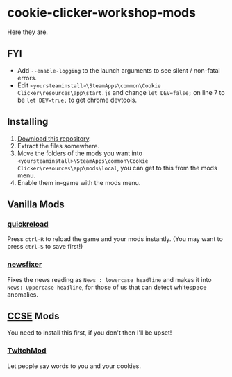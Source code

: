 # cookie-clicker-workshop-mods
Here they are.

## FYI
- Add `--enable-logging` to the launch arguments to see silent / non-fatal errors.
- Edit `<yoursteaminstall>\SteamApps\common\Cookie Clicker\resources\app\start.js` and change `let DEV=false;` on line 7 to be `let DEV=true;` to get chrome devtools.

## Installing
1. [Download this repository](https://github.com/EntranceJew/cookie-clicker-workshop-mods/archive/refs/heads/main.zip).
2. Extract the files somewhere.
3. Move the folders of the mods you want into `<yoursteaminstall>\SteamApps\common\Cookie Clicker\resources\app\mods\local`, you can get to this from the mods menu.
4. Enable them in-game with the mods menu.

## Vanilla Mods

### [quickreload](/quickreload)
Press `ctrl-R` to reload the game and your mods instantly. (You may want to press `ctrl-S` to save first!)

### [newsfixer](/newsfixer)
Fixes the news reading as `News : lowercase headline` and makes it into `News: Uppercase headline`, for those of us that can detect whitespace anomalies.

## [CCSE](https://klattmose.github.io/CookieClicker/#cookie-clicker-script-extender--steam) Mods
You need to install this first, if you don't then I'll be upset!

### [TwitchMod](/TwitchMod)
Let people say words to you and your cookies.
